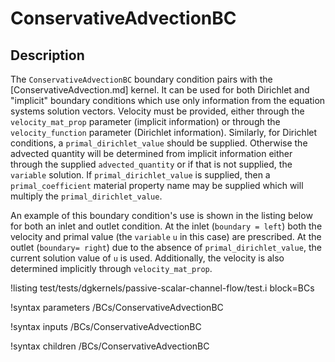 # ConservativeAdvectionBC

## Description

The `ConservativeAdvectionBC` boundary condition pairs with the
[ConservativeAdvection.md] kernel. It can be used for both Dirichlet and
"implicit" boundary conditions which use only information from the equation
systems solution vectors. Velocity must be provided, either through the
`velocity_mat_prop` parameter (implicit information) or through the
`velocity_function` parameter (Dirichlet information). Similarly, for Dirichlet
conditions, a `primal_dirichlet_value` should be supplied. Otherwise the
advected quantity will be determined from implicit information either through
the supplied `advected_quantity` or if that is not supplied, the `variable`
solution. If `primal_dirichlet_value` is supplied, then a `primal_coefficient`
material property name may be supplied which will multiply the
`primal_dirichlet_value`.

An example of this boundary condition's use is shown in the listing below for
both an inlet and outlet condition. At the inlet (`boundary = left`) both the velocity and primal
value (the `variable` `u` in this case) are prescribed. At the outlet
(`boundary= right`) due to the absence of `primal_dirichlet_value`, the current
solution value of `u` is used. Additionally, the velocity is also determined
implicitly through `velocity_mat_prop`.

!listing test/tests/dgkernels/passive-scalar-channel-flow/test.i block=BCs

!syntax parameters /BCs/ConservativeAdvectionBC

!syntax inputs /BCs/ConservativeAdvectionBC

!syntax children /BCs/ConservativeAdvectionBC
